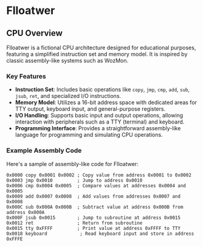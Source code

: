# Flloatwer

## CPU Overview

Flloatwer is a fictional CPU architecture designed for educational purposes, featuring a simplified instruction set and memory model. It is inspired by classic assembly-like systems such as WozMon.

### Key Features

- **Instruction Set**: Includes basic operations like `copy`, `jmp`, `cmp`, `add`, `sub`, `jsub`, `ret`, and specialized I/O instructions.
- **Memory Model**: Utilizes a 16-bit address space with dedicated areas for TTY output, keyboard input, and general-purpose registers.
- **I/O Handling**: Supports basic input and output operations, allowing interaction with peripherals such as a TTY (terminal) and keyboard.
- **Programming Interface**: Provides a straightforward assembly-like language for programming and simulating CPU operations.

### Example Assembly Code

Here's a sample of assembly-like code for Flloatwer:

```plaintext
0x0000 copy 0x0001 0x0002 ; Copy value from address 0x0001 to 0x0002
0x0003 jmp 0x0010         ; Jump to address 0x0010
0x0006 cmp 0x0004 0x0005  ; Compare values at addresses 0x0004 and 0x0005
0x0009 add 0x0007 0x0008  ; Add values from addresses 0x0007 and 0x0008
0x000C sub 0x000A 0x000B  ; Subtract value at address 0x000B from address 0x000A
0x000F jsub 0x0015        ; Jump to subroutine at address 0x0015
0x0012 ret                ; Return from subroutine
0x0015 tty 0xFFFF         ; Print value at address 0xFFFF to TTY
0x0018 keyboard            ; Read keyboard input and store in address 0xFFFE
